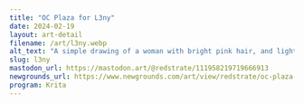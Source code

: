 ```yaml
---
title: "OC Plaza for L3ny"
date: 2024-02-19
layout: art-detail
filename: /art/l3ny.webp
alt_text: "A simple drawing of a woman with bright pink hair, and light skin. She has a gray suit with her shoulders exposed, and her body is facing away from you.  She has a snake tattoo on her right arm and a bracelet."
slug: l3ny
mastodon_url: https://mastodon.art/@redstrate/111958219719666913
newgrounds_url: https://www.newgrounds.com/art/view/redstrate/oc-plaza-1
program: Krita
---
```

